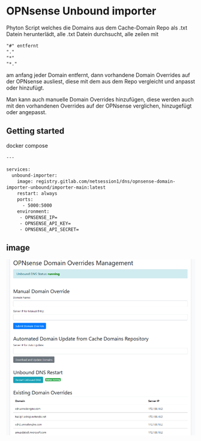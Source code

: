 # OPNsense Unbound importer

Phyton Script welches die Domains aus dem Cache-Domain Repo als .txt Datein herunterlädt, alle .txt Datein durchsucht, alle zeilen mit 
```
"#" entfernt 
"."
"*"
"*." 
```
am anfang jeder Domain entfernt, dann vorhandene Domain Overrides auf der OPNsense ausliest, diese mit dem aus dem Repo vergleicht und anpasst oder hinzufügt.

Man kann auch manuelle Domain Overrides hinzufügen, diese werden auch mit den vorhandenen Overrides auf der OPNsense verglichen, hinzugefügt oder angepasst.

## Getting started

docker compose

```
---

services:
  unbound-importer:
    image: registry.gitlab.com/netsession1/dns/opnsense-domain-importer-unbound/importer-main:latest
    restart: always
    ports:
      - 5000:5000
    environment:
     - OPNSENSE_IP=
     - OPNSENSE_API_KEY=
     - OPNSENSE_API_SECRET=

```

## image
![image info](images/image.png)
